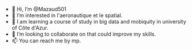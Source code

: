 - 👋 Hi, I’m @Mazaud501
- 👀 I’m interested in l'aeronautique et le spatial.
- 🌱 I am learning a course of study in big data and mobiquity in university of Côte d'Azur.
- 💞️ I’m looking to collaborate on that could improve my skills.
- 📫 You can reach me by mp.

<!---
Mazaud501/Mazaud501 is a ✨ special ✨ repository because its `README.md` (this file) appears on your GitHub profile.
You can click the Preview link to take a look at your changes.
--->
